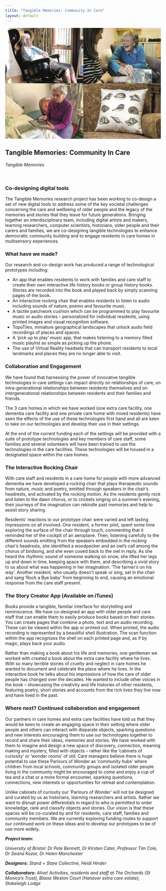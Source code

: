 ```yaml
---
title: "Tangible Memories: Community In Care"
layout: default
---
```


![](images/15.jpg)

## Tangible Memories: Community In Care
*Tangible Memories*
<br />
<br />
<br />
### Co-designing digital tools
The Tangible Memories research project has been working to co-design a set of new digital tools to address some of the key societal challenges concerning the care and wellbeing of older people and the legacy of the memories and stories that they leave for future generations.
Bringing together an interdisciplinary team, including digital artists and makers, learning researchers, computer scientists, historians, older people and their carers and families, we are co-designing tangible technologies to enhance democratic community building and to engage residents in care homes in multisensory experiences.

### What have we made?
Our research and co-design work has produced a range of technological prototypes including:
- An app that enables residents to work with families and care staff to create their own interactive life history books or group history books. Stories are recorded into the book and played back by simply scanning pages of the book.
- An interactive rocking chair that enables residents to listen to audio including sounds of nature, poems and favourite music.
- A tactile patchwork cushion which can be programmed to play favourite music or audio stories – personalized for individual residents, using printed images and visual recognition software.
- TopoTiles, miniature geographical landscapes that unlock audio field recordings of places and spaces.
- A ‘pick up to play’ music app, that makes listening to a memory filled music playlist as simple as picking up the phone.
- The use of Virtual Reality headsets that can transport residents to local landmarks and places they are no longer able to visit.

### Collaboration and Engagement
We have found that harnessing the power of innovative tangible technologies in care settings can impact directly on relationships of care, on intra-generational relationships between residents themselves and on intergenerational relationships between residents and their families and friends.

The 3 care homes in which we have worked (one extra care facility, one dementia care facility and one private care home with mixed residents) have seen the effects of the use of these technologies first hand and all are keen to take on our technologies and develop their use in their settings.

At the end of the current funding each of the settings will be provided with a suite of prototype technologies and key members of care staff, some families and several volunteers will have been trained to use the technologies in the care facilities. These technologies will be housed in a designated space within the care homes.

### The Interactive Rocking Chair
With care staff and residents in a care home for people with more advanced dementia we have developed a rocking chair that plays therapeutic sounds from nature, music and poetry, emitted through speakers in the chair’s headrests, and activated by the rocking motion. As the residents gently rock and listen to the dawn chorus, or to crickets singing on a summer’s evening, their journeys of the imagination can rekindle past memories and help to assist story sharing.

Residents’ reactions to our prototype chair were varied and left lasting impressions on all involved. One resident, a former pilot, spent some time exploring the surface of the chair through touch, commenting that it reminded her of the cockpit of an aeroplane. Then, listening carefully to the different sounds emitting from the speakers embedded in the rocking chair’s headrests, she identified a woodpecker and an owl’s call among the chorus of birdsong, and she even cooed back to the owl in reply. As she heard the rhythmic sound of someone walking on snow, she lifted her legs up and down in time, keeping apace with them, and describing a vivid story to us about what was happening in her imagination: ‘The farmer’s on his way’. Another resident, who usually doesn’t speak or sing, sat in the chair and sang ‘Rock a Bye baby’ from beginning to end, causing an emotional response from the care staff present.

### The Story Creator App (Available on iTunes)
Books provide a tangible, familiar interface for storytelling and reminiscence. We have co-designed an app with older people and care staff that can enable them to easily produce books based on their stories. You can create pages that combine a photo, text and an audio recording. These can be viewed within the app or printed out. When printed, the audio recording is represented by
a beautiful shell illustration. The scan function within the app recognizes the shell on each printed page and, as if by magic, plays back your audio.

Rather than making a book about his life and memories, one gentleman we worked with created a book about the extra care facility where he lives. With so many terrible stories of cruelty and neglect in care homes he wanted to document and celebrate the place where he lives.
In the interactive book he talks about his impressions of how the care of older people has changed over the decades. He wanted to include other voices in the book – showcasing the creativity and life histories of other residents, featuring poetry, short stories and accounts from the rich lives they live now and have lived in the past.

### Where next? Continued collaboration and engagement
Our partners in care homes and extra care facilities have told us that they would be keen to create an engaging space in their setting where older people and others can interact with disparate objects, sparking questions and new interests encouraging them to use our technologies together to record and share their ideas, memories and stories. We have worked with them to imagine and design a new space of discovery, connection, meaning making and mystery, filled with objects – rather like the ‘cabinets of curiosity’ or ‘wonder rooms’ of old. Care managers believe there is huge potential to use these Parlours of Wonder as ‘community hubs’ where children from local schools, community groups and isolated older people living in the community might be encouraged to come and enjoy a cup of tea and a chat or a more formal encounter, sparking questions, connections, new interests or opportunities for retreat and contemplation.

Unlike cabinets of curiosity our ‘Parlours of Wonder’ will not be designed and curated by us as historians, learning researchers and artists. Rather we want to disrupt power differentials in regard to who is permitted to order knowledge, rank and classify objects and stories. Our vision is that these spaces will be co-curated by and for residents, care staff, families and community members. We are currently exploring funding routes to support our continued work on these ideas and to develop our prototypes to be of use more widely.

_**Project team:**_

*University of Bristol: Dr Pete Bennett, Dr Kirsten Cater, Professor Tim Cole, Dr Seana Kozar, Dr Helen Manchester*

_**Designers:** Stand + Stare Collective, Heidi Hinder_

_**Collaborators:** Alive! Activities, residents and staff at The Orchards (St Monica’s Trust), Blaise Weston Court (Hanover extra care estate), Stokeleigh Lodge_
